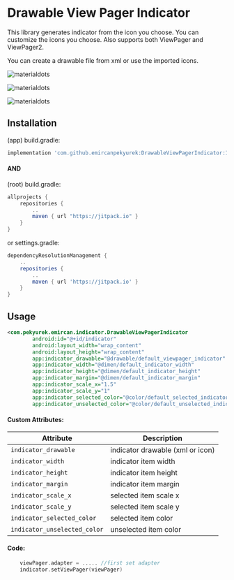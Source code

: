 # Drawable View Pager Indicator

This library generates indicator from the icon you choose. You can customize the icons you choose. Also supports both ViewPager and ViewPager2.

You can create a drawable file from xml or use the imported icons.

![materialdots](https://github.com/emircanpekyurek/DrawableViewPagerIndicator/blob/master/readme_gifs/gif_line)

![materialdots](https://github.com/emircanpekyurek/DrawableViewPagerIndicator/blob/master/readme_gifs/gif_star)

![materialdots](https://github.com/emircanpekyurek/DrawableViewPagerIndicator/blob/master/readme_gifs/gif_delete)

## Installation

(app) build.gradle:
```gradle
implementation 'com.github.emircanpekyurek:DrawableViewPagerIndicator:1.0.0'
```
#### AND

(root) build.gradle:
```gradle
allprojects {
    repositories {
        ..
        maven { url "https://jitpack.io" }
    }
}
```
or settings.gradle:
```gradle
dependencyResolutionManagement {
    ..
    repositories {
        ..
        maven { url 'https://jitpack.io' }
    }
}
```

## Usage
```xml
<com.pekyurek.emircan.indicator.DrawableViewPagerIndicator
        android:id="@+id/indicator"
        android:layout_width="wrap_content"
        android:layout_height="wrap_content"
        app:indicator_drawable="@drawable/default_viewpager_indicator"
        app:indicator_width="@dimen/default_indicator_width"
        app:indicator_height="@dimen/default_indicator_height"
        app:indicator_margin="@dimen/default_indicator_margin"
        app:indicator_scale_x="1.5"
        app:indicator_scale_y="1"
        app:indicator_selected_color="@color/default_selected_indicator_color"
        app:indicator_unselected_color="@color/default_unselected_indicator_color" />
```

#### Custom Attributes:
| Attribute | Description |
| --- | --- |
| `indicator_drawable` | indicator drawable (xml or icon)  |
| `indicator_width` | indicator item width |
| `indicator_height` | indicator item height |
| `indicator_margin` | indicator item margin |
| `indicator_scale_x` | selected item scale x |
| `indicator_scale_y` | selected item scale y |
| `indicator_selected_color` | selected item color |
| `indicator_unselected_color` | unselected item color |

#### Code:
```kotlin
    viewPager.adapter = ..... //first set adapter
    indicator.setViewPager(viewPager)
```
